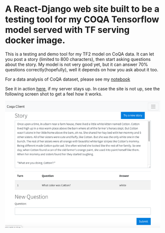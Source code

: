 # A React-Django web site built to be a testing tool for my COQA Tensorflow model served with TF serving docker image.

This is a testing and demo tool for my TF2 model on CoQA data.  It can let you post a story (limited to 800 characters), then start asking questions about the story.  My model is not very good yet, but it can answer 70% questions correctly(hopefully), well it depends on how you ask about it too.

For a data analysis of CoQA dataset, please see my [notebook](https://github.com/wweschen/Capstone/blob/master/CoQA%20dataset%20analysis.ipynb)

See it in action [here](http://11759adb.ngrok.io), if my server stays up. In case the site is not up, see the following screen shot to get a feel how it works.

![Alt text](./ScreenShot.png?raw=true "screen shot for web page")
